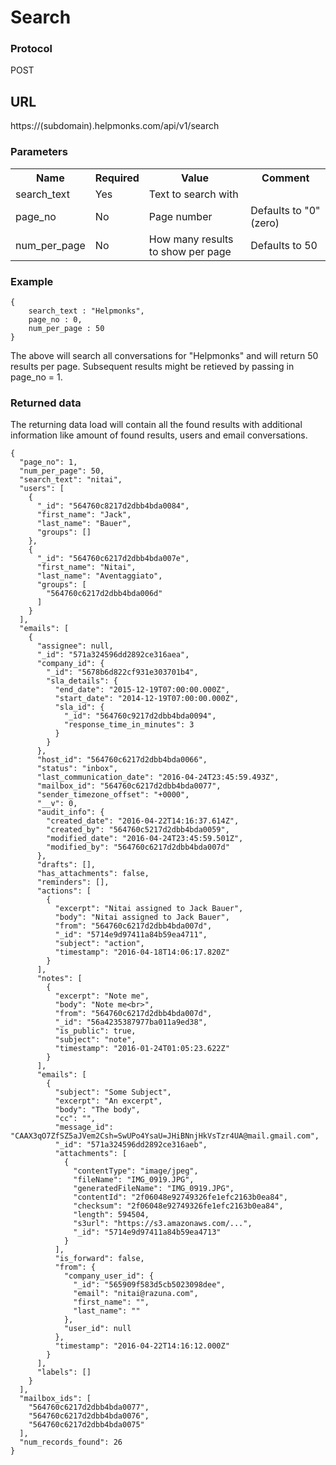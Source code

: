 # Search

### Protocol
POST

## URL
https://(subdomain).helpmonks.com/api/v1/search

### Parameters
<table>
    <tr>
        <th>Name</th>
        <th>Required</th>
        <th>Value</th>
        <th>Comment</th>
    </tr>
    <tr>
        <td>search_text</td>
        <td>Yes</td>
        <td>Text to search with</td>
        <td></td>
    </tr>
    <tr>
        <td>page_no</td>
        <td>No</td>
        <td>Page number</td>
        <td>Defaults to "0" (zero)</td>
    </tr>
    <tr>
        <td>num_per_page</td>
        <td>No</td>
        <td>How many results to show per page</td>
        <td>Defaults to 50</td>
    </tr>
</table>

### Example

```
{
    search_text : "Helpmonks",
    page_no : 0,
    num_per_page : 50
}
```

The above will search all conversations for "Helpmonks" and will return 50 results per page. Subsequent results might be retieved by passing in page_no = 1.

### Returned data

The returning data load will contain all the found results with additional information like amount of found results, users and email conversations.

```
{
  "page_no": 1,
  "num_per_page": 50,
  "search_text": "nitai",
  "users": [
    {
      "_id": "564760c8217d2dbb4bda0084",
      "first_name": "Jack",
      "last_name": "Bauer",
      "groups": []
    },
    {
      "_id": "564760c6217d2dbb4bda007e",
      "first_name": "Nitai",
      "last_name": "Aventaggiato",
      "groups": [
        "564760c6217d2dbb4bda006d"
      ]
    }
  ],
  "emails": [
    {
      "assignee": null,
      "_id": "571a324596dd2892ce316aea",
      "company_id": {
        "_id": "5678b6d822cf931e303701b4",
        "sla_details": {
          "end_date": "2015-12-19T07:00:00.000Z",
          "start_date": "2014-12-19T07:00:00.000Z",
          "sla_id": {
            "_id": "564760c9217d2dbb4bda0094",
            "response_time_in_minutes": 3
          }
        }
      },
      "host_id": "564760c6217d2dbb4bda0066",
      "status": "inbox",
      "last_communication_date": "2016-04-24T23:45:59.493Z",
      "mailbox_id": "564760c6217d2dbb4bda0077",
      "sender_timezone_offset": "+0000",
      "__v": 0,
      "audit_info": {
        "created_date": "2016-04-22T14:16:37.614Z",
        "created_by": "564760c5217d2dbb4bda0059",
        "modified_date": "2016-04-24T23:45:59.501Z",
        "modified_by": "564760c6217d2dbb4bda007d"
      },
      "drafts": [],
      "has_attachments": false,
      "reminders": [],
      "actions": [
        {
          "excerpt": "Nitai assigned to Jack Bauer",
          "body": "Nitai assigned to Jack Bauer",
          "from": "564760c6217d2dbb4bda007d",
          "_id": "5714e9d97411a84b59ea4711",
          "subject": "action",
          "timestamp": "2016-04-18T14:06:17.820Z"
        }
      ],
      "notes": [
        {
          "excerpt": "Note me",
          "body": "Note me<br>",
          "from": "564760c6217d2dbb4bda007d",
          "_id": "56a4235387977ba011a9ed38",
          "is_public": true,
          "subject": "note",
          "timestamp": "2016-01-24T01:05:23.622Z"
        }
      ],
      "emails": [
        {
          "subject": "Some Subject",
          "excerpt": "An excerpt",
          "body": "The body",
          "cc": "",
          "message_id": "CAAX3qO7ZfSZ5aJVem2Csh=SwUPo4YsaU=JHiBNnjHkVsTzr4UA@mail.gmail.com",
          "_id": "571a324596dd2892ce316aeb",
          "attachments": [
            {
              "contentType": "image/jpeg",
              "fileName": "IMG_0919.JPG",
              "generatedFileName": "IMG_0919.JPG",
              "contentId": "2f06048e92749326fe1efc2163b0ea84",
              "checksum": "2f06048e92749326fe1efc2163b0ea84",
              "length": 594504,
              "s3url": "https://s3.amazonaws.com/...",
              "_id": "5714e9d97411a84b59ea4713"
            }
          ],
          "is_forward": false,
          "from": {
            "company_user_id": {
              "_id": "565909f583d5cb5023098dee",
              "email": "nitai@razuna.com",
              "first_name": "",
              "last_name": ""
            },
            "user_id": null
          },
          "timestamp": "2016-04-22T14:16:12.000Z"
        }
      ],
      "labels": []
    }
  ],
  "mailbox_ids": [
    "564760c6217d2dbb4bda0077",
    "564760c6217d2dbb4bda0076",
    "564760c6217d2dbb4bda0075"
  ],
  "num_records_found": 26
}
```